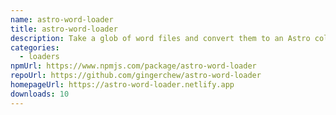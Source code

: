 ```yaml
---
name: astro-word-loader
title: astro-word-loader
description: Take a glob of word files and convert them to an Astro collection.
categories:
  - loaders
npmUrl: https://www.npmjs.com/package/astro-word-loader
repoUrl: https://github.com/gingerchew/astro-word-loader
homepageUrl: https://astro-word-loader.netlify.app
downloads: 10
---
```

